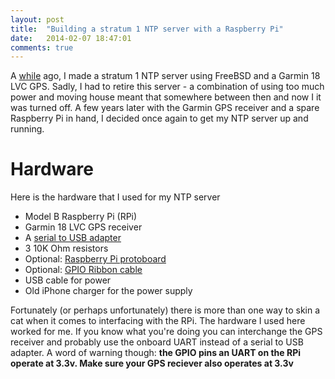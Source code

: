 ```yaml
---
layout: post
title:  "Building a stratum 1 NTP server with a Raspberry Pi"
date:   2014-02-07 18:47:01
comments: true
---
```


A [while](http://ryandoyle.net/posts/stratum-1-ntp-garmin-gps-18-lvc-on-freebsd-80/) ago, I made a stratum 1 NTP server using FreeBSD and a Garmin 18 LVC GPS. Sadly, I had to retire this server - a combination of using too much power and moving house meant that somewhere between then and now I it was turned off. A few years later with the Garmin GPS receiver and a spare Raspberry Pi in hand, I decided once again to get my NTP server up and running.

Hardware
========
Here is the hardware that I used for my NTP server

* Model B Raspberry Pi (RPi)
* Garmin 18 LVC GPS receiver
* A [serial to USB adapter](http://au.element14.com/jsp/search/productdetail.jsp?SKU=1686450)
* 3 10K Ohm resistors
* Optional: [Raspberry Pi protoboard](http://au.element14.com/jsp/search/productdetail.jsp?SKU=2301692)
* Optional: [GPIO Ribbon cable](http://au.element14.com/jsp/search/productdetail.jsp?SKU=2215033)
* USB cable for power
* Old iPhone charger for the power supply

Fortunately (or perhaps unfortunately) there is more than one way to skin a cat when it comes to interfacing with the RPi. The hardware I used here worked for me. If you know what you're doing you can interchange the GPS receiver and probably use the onboard UART instead of a serial to USB adapter. A word of warning though: **the GPIO pins an UART on the RPi operate at 3.3v. Make sure your GPS reciever also operates at 3.3v**
